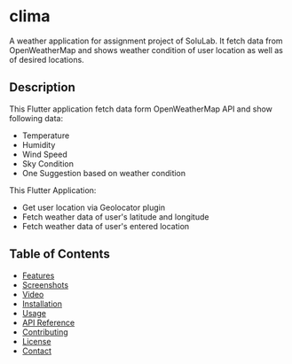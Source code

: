 # clima

A weather application for assignment project of SoluLab. It fetch data from OpenWeatherMap and shows weather condition of user location as well as of desired locations.

## Description 

This Flutter application fetch data form OpenWeatherMap API and show following data:
- Temperature
- Humidity
- Wind Speed
- Sky Condition
- One Suggestion based on weather condition

This Flutter Application:
- Get user location via Geolocator plugin
- Fetch weather data of user's latitude and longitude
- Fetch weather data of user's entered location

## Table of Contents

- [Features](#features)
- [Screenshots](#screenshots)
- [Video](#video)
- [Installation](#installation)
- [Usage](#usage)
- [API Reference](#api-reference)
- [Contributing](#contributing)
- [License](#license)
- [Contact](#contact)

